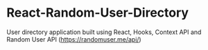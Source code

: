 # React-Random-User-Directory
User directory application built using React, Hooks, Context API and Random User API (https://randomuser.me/api/)
